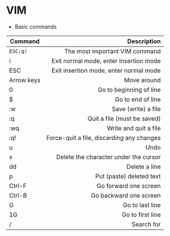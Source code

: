 # VIM

* Basic commands

| Command       | Description                               |
| ------------- | -----------------------------------------:|
| ```ESC:q!```  | The most important VIM command            |
| i             | Exit normal mode, enter insertion mode    |
| ESC           | Exit insertion mode, enter normal mode    |
| Arrow keys    | Move around                               |
| 0             | Go to beginning of line                   |
| $             | Go to end of line                         |
| :w            | Save (write) a file                       |
| :q            | Quit a file (must be saved)               |
| :wq           | Write and quit a file                     |
| :q!           | Force-quit a file, discarding any changes |
| u             | Undo                                      |
| x             | Delete the character under the cursor     |
| dd            | Delete a line                             |
| p             | Put (paste) deleted text                  |
| Ctrl-F        | Go forward one screen                     |
| Ctrl-B        | Go backward one screen                    |
| G             | Go to last line                           |
| 1G            | Go to first line                          |
| /<string>     | Search for <string>                       |
